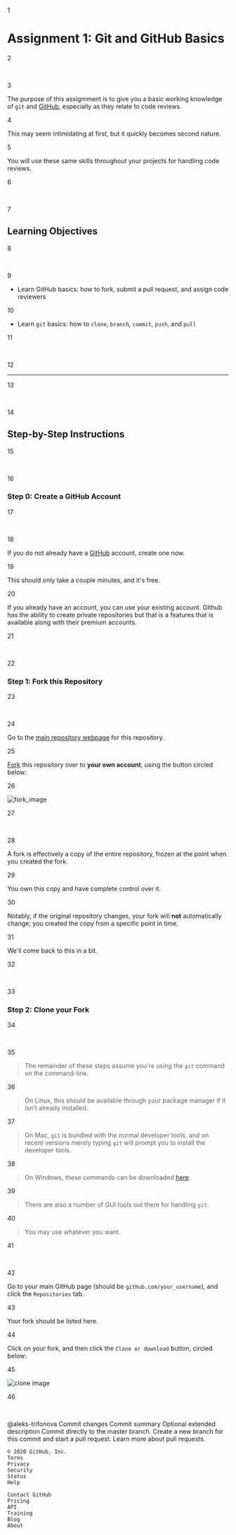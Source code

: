
1

# Assignment 1: Git and GitHub Basics #

2

​

3

The purpose of this assigmment is to give you a basic working knowledge of `git` and [GitHub](https://github.com/), especially as they relate to code reviews.

4

This may seem intimidating at first, but it quickly becomes second nature.

5

You will use these same skills throughout your projects for handling code reviews.

6

​

7

## Learning Objectives ##

8

​

9

- Learn GitHub basics: how to fork, submit a pull request, and assign code reviewers

10

- Learn `git` basics: how to `clone`, `branch`, `commit`, `push`, and `pull`

11

​

12

-----------

13

​

14

## Step-by-Step Instructions ##

15

​

16

### Step 0: Create a GitHub Account ###

17

​

18

If you do not already have a [GitHub](https://github.com/) account, create one now.

19

This should only take a couple minutes, and it's free.

20

If you already have an account, you can use your existing account.
GIthub has the ability to create private repositories but that is a features that is available along with their premium accounts.

21

​

22

### Step 1: Fork this Repository ###

23

​

24

Go to the [main repository webpage](https://github.com/csun-comp587-s20/assign1) for this repository.

25

[Fork](https://guides.github.com/activities/forking/) this repository over to **your own account**, using the button circled below:

26

![fork_image](readme_files/fork.png)

27

​

28

A fork is effectively a copy of the entire repository, frozen at the point when you created the fork.

29

You own this copy and have complete control over it.

30

Notably, if the original repository changes, your fork will **not** automatically change; you created the copy from a specific point in time.

31

We'll come back to this in a bit.

32

​

33

### Step 2: Clone your Fork ###

34

​

35

> The remainder of these steps assume you're using the `git` command on the command-line.

36

> On Linux, this should be available through your package manager if it isn't already installed.

37

> On Mac, `git` is bundled with the normal developer tools, and on recent versions merely typing `git` will prompt you to install the developer tools.

38

> On Windows, these commands can be downloaded [here](https://git-scm.com/downloads).

39

> There are also a number of GUI tools out there for handling `git`.

40

> You may use whatever you want.

41

​

42

Go to your main GitHub page (should be `github.com/your_username`), and click the `Repositories` tab.

43

Your fork should be listed here.

44

Click on your fork, and then click the `Clone or download` button, circled below:

45

![clone image](readme_files/clone.png)

46

​

@aleks-trifonova
Commit changes
Commit summary
Optional extended description
Commit directly to the master branch.
Create a new branch for this commit and start a pull request. Learn more about pull requests.

    © 2020 GitHub, Inc.
    Terms
    Privacy
    Security
    Status
    Help

    Contact GitHub
    Pricing
    API
    Training
    Blog
    About

